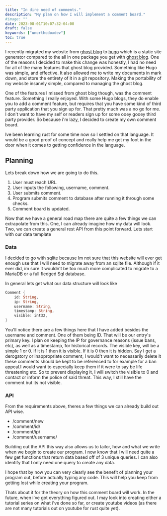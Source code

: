 ```yaml
---
title: "In dire need of comments."
description: "My plan on how I will implement a comment board."
#image: ""
date: 2023-08-01T10:07:32-04:00
draft: false
keywords: ["unorthodoxdev"]
toc: true
---
```


I recently migrated my website from [ghost blog](https://ghost.org/) to [hugo](https://gohugo.io/) which is a static site generator compared to the all in one package you get with [ghost blog](https://ghost.org/). One of the reasons I decided to make this change was honestly, I had no need for all of the many features that ghost blog provided. Something like Hugo was simple, and effective. It also allowed me to write my documents in mark down, and store the entirety of it in a git repository. Making the portability of my website insanely simple, compared to managing the ghost blog.

One of the features I missed from ghost blog though, was the comment feature. Something I really enjoyed. With some Hugo blogs, they do enable you to add a comment feature, but requires that you have some kind of third party application that you sign up for. That pretty much was a no go for me. I don't want to have my self or readers sign up for some ooey gooey third party provider. So because i'm lazy, I decided to create my own comment board.

Ive been learning rust for some time now so I settled on that language. It would be a good proof of concept and really help me get my foot in the door when it comes to getting confidence in the language.

## Planning

Lets break down how we are going to do this.

1. User must reach URL.
2. User inputs the following, username, comment.
3. User submits comment.
4. Program submits comment to database after running it through some checks.
5. Comment board is updated.

Now that we have a general road map there are quite a few things we can extrapolate from this. One, I can already imagine how my data will look. Two, we can create a general rest API from this point forward. Lets start with our data template

### Data

I decided to go with sqlite because Im not sure that this website will ever get enough use that I will need to migrate away from an sqlite file. Although if it ever did, im sure it wouldn't be too much more complicated to migrate to a MariaDB or a full fledged Sql database.

In general lets get what our data structure will look like

```rust
Comment {
    id: String,
    ip: String,
    username: String,
    timestamp: String,
    visible: int32,
}
```

You'll notice there are a few things here that I have added besides the username and comment. One of them being ID. That will be our entry's primary key. I plan on keeping the IP for governance reasons (issue bans, etc), as well as a timestamp, for historical records. The visible key, will be a simple 1 or 0. If it is 1 then it is visible. If it is 0 then it is hidden. Say I get a derogatory or inappropriate comment, I would't want to necessarily delete it these comments should be kept to be referenced to for example for a ban appeal.I would want to especially keep them if it were to say be life threatening etc. So to prevent displaying it, I will switch the visible to 0 and contact or inform the police of said threat. This way, I still have the comment but its not visible.

### API

From the requirements above, theres a few things we can already build out API wise.

- /comment/new
- /comment/id/<id>
- /comment/ip/<ip>
- /comment/username/<username>

Building out the API this way also allows us to tailor, how and what we write when we begin to create our program. I now know that I will need quite a few get functions that return data based off of 3 unique queries. I can also identify that I only need one query to create any data.

I hope that by now you can very clearly see the benefit of planning your program out, before actually typing any code. This will help you keep from getting lost while creating your program.

Thats about it for the theory on how this comment board will work. In the future, when i've got everything figured out. I may look into creating either a tutorial series on what i've done so far, or create youtube videos (as there are not many tutorials out on youtube for rust quite yet).
